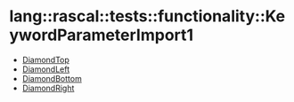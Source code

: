 # lang::rascal::tests::functionality::KeywordParameterImport1


   * [DiamondTop](../../../../../../Library/lang/rascal/tests/functionality/KeywordParameterImport1/DiamondTop.md)
   * [DiamondLeft](../../../../../../Library/lang/rascal/tests/functionality/KeywordParameterImport1/DiamondLeft.md)
   * [DiamondBottom](../../../../../../Library/lang/rascal/tests/functionality/KeywordParameterImport1/DiamondBottom.md)
   * [DiamondRight](../../../../../../Library/lang/rascal/tests/functionality/KeywordParameterImport1/DiamondRight.md)